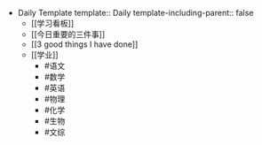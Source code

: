 - Daily Template
  template:: Daily
  template-including-parent:: false
	- [[学习看板]]
	- [[今日重要的三件事]]
	- [[3 good things I have done]]
	- [[学业]]
		- #语文
		- #数学
		- #英语
		- #物理
		- #化学
		- #生物
		- #文综